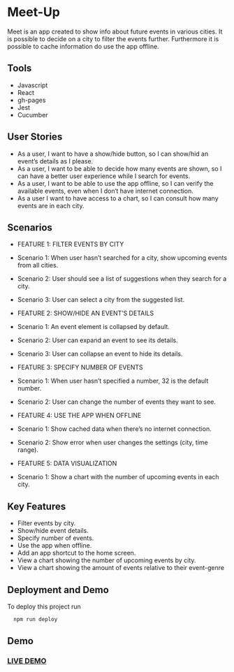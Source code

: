 
# Meet-Up
Meet is an app created to show info about future events in various cities.
It is possible to decide on a city to filter the events further.
Furthermore it is possible to cache information do use the app offline.

## Tools

- Javascript
- React
- gh-pages
- Jest
- Cucumber


## User Stories
- As a user, I want to have a show/hide button, so I can show/hid an event’s details as I please.
- As a user, I want to be able to decide how many events are shown, so I can have a better user experience while I search for events.
- As a user, I want to be able to use the app offline, so I can verify the available events, even when I don‘t have internet connection.
- As a user I want to have access to a chart, so I can consult how many events are in each city.

## Scenarios

- FEATURE 1: FILTER EVENTS BY CITY
- Scenario 1: When user hasn’t searched for a city, show upcoming events from all cities.
- Scenario 2: User should see a list of suggestions when they search for a city.
- Scenario 3: User can select a city from the suggested list.

- FEATURE 2: SHOW/HIDE AN EVENT’S DETAILS
- Scenario 1: An event element is collapsed by default.
- Scenario 2: User can expand an event to see its details.
- Scenario 3: User can collapse an event to hide its details.

- FEATURE 3: SPECIFY NUMBER OF EVENTS
- Scenario 1: When user hasn’t specified a number, 32 is the default number.
- Scenario 2: User can change the number of events they want to see.

- FEATURE 4: USE THE APP WHEN OFFLINE
- Scenario 1: Show cached data when there’s no internet connection.
- Scenario 2: Show error when user changes the settings (city, time range).

- FEATURE 5: DATA VISUALIZATION
- Scenario 1: Show a chart with the number of upcoming events in each city.

## Key Features
- Filter events by city.
- Show/hide event details.
- Specify number of events.
- Use the app when offline.
- Add an app shortcut to the home screen.
- View a chart showing the number of upcoming events by city.
- View a chart showing the amount of events relative to their event-genre

## Deployment and Demo


To deploy this project run

```bash
  npm run deploy
```


## Demo

### <a href="https://dwxwd.github.io/meet-up/">LIVE DEMO</a> 